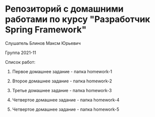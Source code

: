 # Репозиторий с домашними работами по курсу "Разработчик Spring Framework"
Слушатель Блинов Максм Юрьевич

Группа 2021-11

Список работ:
1. Первое домашнее задание - папка homework-1


2. Второе домашнее задание - папка homework-2


3. Третье домашнее задание - папка homework-3


4. Четвертое домашнее задание - папка homework-4


5. Четвертое домашнее задание - папка homework-5
